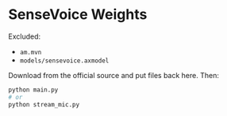 # SenseVoice Weights

Excluded:
- `am.mvn`
- `models/sensevoice.axmodel`

Download from the official source and put files back here. Then:
```bash
python main.py
# or
python stream_mic.py
